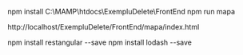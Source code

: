 npm install
C:\MAMP\htdocs\ExempluDelete\FrontEnd
npm run mapa

http://localhost/ExempluDelete/FrontEnd/mapa/index.html


npm install restangular --save
npm install lodash --save



